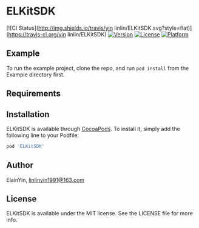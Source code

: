 # ELKitSDK

[![CI Status](http://img.shields.io/travis/yin linlin/ELKitSDK.svg?style=flat)](https://travis-ci.org/yin linlin/ELKitSDK)
[![Version](https://img.shields.io/cocoapods/v/ELKitSDK.svg?style=flat)](http://cocoapods.org/pods/ELKitSDK)
[![License](https://img.shields.io/cocoapods/l/ELKitSDK.svg?style=flat)](http://cocoapods.org/pods/ELKitSDK)
[![Platform](https://img.shields.io/cocoapods/p/ELKitSDK.svg?style=flat)](http://cocoapods.org/pods/ELKitSDK)

## Example

To run the example project, clone the repo, and run `pod install` from the Example directory first.

## Requirements

## Installation

ELKitSDK is available through [CocoaPods](http://cocoapods.org). To install
it, simply add the following line to your Podfile:

```ruby
pod 'ELKitSDK'
```

## Author

ElainYin, linlinyin1991@163.com

## License

ELKitSDK is available under the MIT license. See the LICENSE file for more info.
